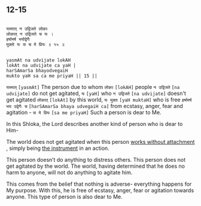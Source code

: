 ## 12-15


```shloka-sa

यस्मात् न उद्विजते लोकाः
लोकात् न उद्विजते च यः ।
हर्षामर्ष भयोद्वेगैः
मुक्तो यः स च मे प्रियः ॥ १५ ॥

```
```shloka-sa-hk

yasmAt na udvijate lokAH
lokAt na udvijate ca yaH |
harSAmarSa bhayodvegaiH
mukto yaH sa ca me priyaH || 15 ||

```
`यस्मात्` `[yasmAt]` The person due to whom `लोकाः` `[lokAH]` people `न उद्विजते` `[na udvijate]` do not get agitated, `यः` `[yaH]` who `न उद्विजते` `[na udvijate]` doesn't get agitated `लोकात्` `[lokAt]` by this world, `यः मुक्तः` `[yaH muktaH]` who is free `हर्षामर्ष भय उद्वेगैः च` `[harSAmarSa bhaya udvegaiH ca]` from ecstasy, anger, fear and agitation - `स मे प्रियः` `[sa me priyaH]` Such a person is dear to Me.

In this Shloka, the Lord describes another kind of person who is dear to Him-

The world does not get agitated when this person 
[works without attachment](2-40.md#karmayoga)
, simply being 
[the instrument](11-33.md)
 in an action.

This person doesn’t do anything to distress others. This person does not get agitated by the world. The world, having determined that he does no harm to anyone, will not do anything to agitate him.

This comes from the belief that nothing is adverse- everything happens for My purpose. With this, he is free of ecstasy, anger, fear or agitation towards anyone. This type of person is also dear to Me.


